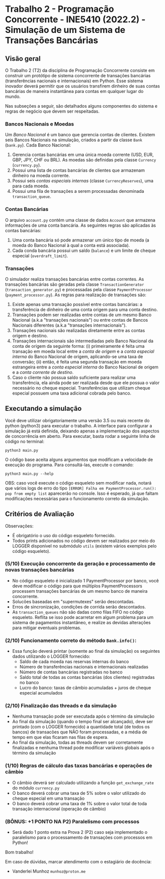 # Trabalho 2 - Programação Concorrente - INE5410 (2022.2) - Simulação de um Sistema de Transações Bancárias

## Visão geral

O Trabalho 2 (T2) da disciplina de Programação Concorrente consiste em construir um protótipo de sistema concorrente de transações bancárias (transferências nacionais e internacionais) em Python. Esse sistema inovador deverá permitir que os usuários transfirem dinheiro de suas contas bancárias de maneira instantânea para contas em qualquer lugar do mundo.

Nas subseções a seguir, são detalhados alguns componentes do sistema e regras de negócio que devem ser respeitadas.

### Bancos Nacionais e Moedas

Um *Banco Nacional* é um banco que gerencia contas de clientes. Existem seis Bancos Nacionais na simulação, criados a partir da classe `Bank` (`bank.py`). Cada Banco Nacional:

1. Gerencia contas bancárias em uma única moeda corrente (USD, EUR, GBP, JPY, CHF ou BRL). As moedas são definidas pela classe `Currency` (`currency.py`).
2. Possui uma lista de contas bancárias de clientes que armazenam dinheiro na moeda corrente.
3. Possui seis *contas especiais internas* (classe `CurrencyReserves`), uma para cada moeda.
4. Possui uma fila de transações a serem processadas denominada `transaction_queue`.

### Contas Bancárias

O arquivo `account.py` contém uma classe de dados `Account` que armazena informações de uma conta bancária. As seguintes regras são aplicadas às contas bancárias:

1. Uma conta bancária só pode armazenar um único tipo de moeda (a moeda do Banco Nacional à qual a conta está associada).
2. Cada conda bancária possui um saldo (`balance`) e um limite de cheque especial (`overdraft_limit`).

### Transações

O simulador realiza transações bancárias entre contas correntes. As transações bancárias são geradas pela classe `TransactionGenerator` (`transaction_generator.py`) e processadas pela classe `PaymentProcessor` (`payment_processor.py`). As regras para realização de transações são:

1. Existe apenas uma transação possível entre contas bancárias: a transferência de dinheiro de uma conta origem para uma conta destino.
2. Transações podem ser realizadas entre contas de um mesmo Banco Nacional (a.k.a "transações nacionais") ou entre contas de Bancos Nacionais diferentes (a.k.a "transações internacionais").
3. Transações nacionais são realizadas diretamente entre as contas origem e destino.
4. Transações internacionais são intermediadas pelo Banco Nacional da conta de origem da seguinte forma: (i) primeiramente é feita uma transação em moeda local entre a *conta de origem* e a *conta especial interna* do Banco Nacional de origem, aplicando-se uma taxa de conversão; (ii) então, é feita uma segunda transação em moeda estrangeira entre a *conta especial interna* do Banco Nacional de origem e a *conta corrente de destino*.
5. Caso o cliente não possua saldo suficiente para realizar uma transferência, ela ainda pode ser realizada desde que ele possua o valor necessário no cheque especial. Transferências que utilizam cheque especial possuem uma taxa adicional cobrada pelo banco.

## Executando a simulação

Você deve utilizar obrigatoriamente uma versão 3.5 ou mais recente do python (python3) para executar o trabalho. A interface para configurar a simulação já está definida, deixando apenas a implementação dos aspectos de concorrência em aberto. Para executar, basta rodar a seguinte linha de código no terminal:

```shell
python3 main.py
```

O código base aceita alguns argumentos que modificam a velocidade de execução do programa. Para consultá-las, execute o comando:

```shell
python3 main.py --help
```

OBS: caso você execute o código esqueleto sem modificar nada, notará que vários logs de erro do tipo `[ERROR] Falha em PaymentProcessor.run(): pop from empty list` aparecerão no console. Isso é esperado, já que faltam modificações necessárias para o funcionamento correto da simulação.

## Critérios de Avaliação

Observações:
- É obrigatório o uso do código esqueleto fornecido.
- Todos prints adicionados no código devem ser realizados por meio do LOGGER disponível no submódulo `utils` (existem vários exemplos pelo código esqueleto).

### (5/10) Execução concorrente da geração e processamento de novas transações bancárias

- No código esqueleto é inicializado 1 PaymentProcessor por banco, você deve modificar o código para que múltiplos PaymentProcessors processem transações bancárias de um mesmo banco de maneira concorrente.
- Solucões baseadas em "supermutexes" serão descontadas. 
- Erros de sincronização, condições de corrida serão descontados.
- As `transaction_queues` não são dadas como filas FIFO no código esqueleto. Reflita se isso pode acarretar em algum problema para um sistema de pagamentos instantâneo, e realize as devidas alterações para mitigar eventuais problemas.

### (2/10) Funcionamento correto do método `Bank.info()`:

- Essa função deverá printar (somente ao final da simulação) os seguintes dados utilizando o LOGGER fornecido:
    - Saldo de cada moeda nas reservas internas do banco
    - Número de transferências nacionais e internacionais realizadas
    - Número de contas bancárias registradas no banco
    - Saldo total de todas as contas bancárias (dos clientes) registradas no banco
    - Lucro do banco: taxas de câmbio acumuladas + juros de cheque especial acumulados

### (2/10) Finalização das threads e da simulação

- Nenhuma transação pode ser executada após o término da simulação
- Ao final da simulação (quando o tempo final ser alcançado), deve ser printado (com o LOGGER fornecido) a quantidade total (de todos os bancos) de transacões que NÃO foram processadas, e a média de tempo em que elas ficaram nas filas de espera.
- Ao final da simulação, todas as threads devem ser corretamente finalizadas e nenhuma thread pode modificar variáveis globais após o término da simulação

### (1/10) Regras de cálculo das taxas bancárias e operações de câmbio

- O câmbio deverá ser calculado utilizando a função `get_exchange_rate` do módulo `currency.py`
- O banco deverá cobrar uma taxa de 5% sobre o valor utilizado do cheque especial em uma transação
- O banco deverá cobrar uma taxa de 1% sobre o valor total de toda transação internacional (operação de câmbio)

### (BÔNUS: +1 PONTO NA P2) Paralelismo com processos

- Será dado 1 ponto extra na Prova 2 (P2) caso seja implementado o paralelismo para o processamento de transações com processos em Python!

Bom trabalho!

Em caso de dúvidas, marcar atendimento com o estagiário de docência:
 - Vanderlei Munhoz `munhoz@proton.me`
